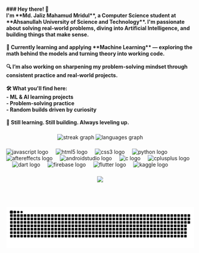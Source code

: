 <h4 align="left">
### Hey there! 👋  <br>I'm **Md. Jaliz Mahamud Mridul**, a Computer Science student at **Ahsanullah University of Science and Technology**. I'm passionate about solving real-world problems, diving into Artificial Intelligence, and building things that make sense.<br><br>🧠 Currently learning and applying **Machine Learning** — exploring the math behind the models and turning theory into working code.<br><br>🔍 I’m also working on sharpening my problem-solving mindset through consistent practice and real-world projects.<br><br>🛠️ What you'll find here:<br>- ML & AI learning projects<br>- Problem-solving practice<br>- Random builds driven by curiosity<br><br>📍 Still learning. Still building. Always leveling up.</h4>

###

<div align="center">
  <img src="https://streak-stats.demolab.com?user=moonstruck2003&locale=en&mode=daily&theme=chartreuse-dark&hide_border=false&border_radius=5" height="150" alt="streak graph"  />
  <img src="https://github-readme-stats.vercel.app/api/top-langs?username=moonstruck2003&locale=en&hide_title=false&layout=compact&card_width=320&langs_count=5&theme=vision-friendly-dark&hide_border=false" height="150" alt="languages graph"  />
</div>

###

<div align="left">
  <img src="https://cdn.jsdelivr.net/gh/devicons/devicon/icons/javascript/javascript-original.svg" height="30" alt="javascript logo"  />
  <img width="12" />
  <img src="https://cdn.jsdelivr.net/gh/devicons/devicon/icons/html5/html5-original.svg" height="30" alt="html5 logo"  />
  <img width="12" />
  <img src="https://cdn.jsdelivr.net/gh/devicons/devicon/icons/css3/css3-original.svg" height="30" alt="css3 logo"  />
  <img width="12" />
  <img src="https://cdn.jsdelivr.net/gh/devicons/devicon/icons/python/python-original.svg" height="30" alt="python logo"  />
  <img width="12" />
  <img src="https://cdn.jsdelivr.net/gh/devicons/devicon/icons/aftereffects/aftereffects-original.svg" height="30" alt="aftereffects logo"  />
  <img width="12" />
  <img src="https://cdn.jsdelivr.net/gh/devicons/devicon/icons/androidstudio/androidstudio-original.svg" height="30" alt="androidstudio logo"  />
  <img width="12" />
  <img src="https://cdn.jsdelivr.net/gh/devicons/devicon/icons/c/c-original.svg" height="30" alt="c logo"  />
  <img width="12" />
  <img src="https://cdn.jsdelivr.net/gh/devicons/devicon/icons/cplusplus/cplusplus-original.svg" height="30" alt="cplusplus logo"  />
  <img width="12" />
  <img src="https://cdn.jsdelivr.net/gh/devicons/devicon/icons/dart/dart-original.svg" height="30" alt="dart logo"  />
  <img width="12" />
  <img src="https://cdn.jsdelivr.net/gh/devicons/devicon/icons/firebase/firebase-plain.svg" height="30" alt="firebase logo"  />
  <img width="12" />
  <img src="https://cdn.jsdelivr.net/gh/devicons/devicon/icons/flutter/flutter-original.svg" height="30" alt="flutter logo"  />
  <img width="12" />
  <img src="https://cdn.jsdelivr.net/gh/devicons/devicon/icons/kaggle/kaggle-original.svg" height="30" alt="kaggle logo"  />
</div>

###

<div align="center">
  <img src="https://visitor-badge.laobi.icu/badge?page_id=moonstruck2003.moonstruck2003&left_color=darkslategrey&left_text=Profile%20Views"  />
</div>

###

<img src="https://raw.githubusercontent.com/moonstruck2003/moonstruck2003/output/snake.svg" alt="" />

###

<picture>
  <source media="(prefers-color-scheme: dark)" srcset="https://raw.githubusercontent.com/moonstruck2003/moonstruck2003/output/github-snake-dark.svg" />
  <source media="(prefers-color-scheme: light)" srcset="https://raw.githubusercontent.com/moonstruck2003/moonstruck2003/output/github-snake.svg" />
  <img alt="github-snake" src="https://raw.githubusercontent.com/moonstruck2003/moonstruck2003/output/github-snake.svg" />
</picture>

###
